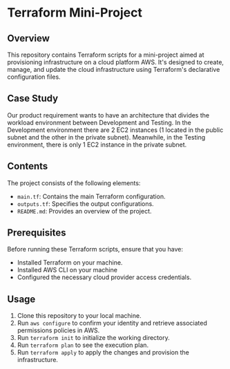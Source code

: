 # Terraform Mini-Project

## Overview
This repository contains Terraform scripts for a mini-project aimed at provisioning infrastructure on a cloud platform AWS. It's designed to create, manage, and update the cloud infrastructure using Terraform's declarative configuration files.

## Case Study
Our product requirement wants to have an architecture that divides the workload environment between Development and Testing.
In the Development environment there are 2 EC2 instances (1 located in the public subnet and the other in the private subnet). Meanwhile, in the Testing environment, there is only 1 EC2 instance in the private subnet.

## Contents
The project consists of the following elements:
- `main.tf`: Contains the main Terraform configuration.
- `outputs.tf`: Specifies the output configurations.
- `README.md`: Provides an overview of the project.

## Prerequisites
Before running these Terraform scripts, ensure that you have:
- Installed Terraform on your machine.
- Installed AWS CLI on your machine
- Configured the necessary cloud provider access credentials.

## Usage
1. Clone this repository to your local machine.
2. Run `aws configure` to confirm your identity and retrieve associated permissions policies in AWS.
3. Run `terraform init` to initialize the working directory.
4. Run `terraform plan` to see the execution plan.
5. Run `terraform apply` to apply the changes and provision the infrastructure.
